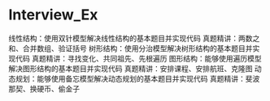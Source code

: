 # Interview_Ex
线性结构：使用双针模型解决线性结构的基本题目并实现代码
真题精讲：两数之和、合并数组、验证括号
树形结构：使用分治模型解决树形结构的基本题目并实现代码
真题精讲：寻找变化、共同祖先、先根遍历
图形结构：能够使用遍历模型解决图形结构的基本题目并实现代码
真题精讲：安排课程、安排航班、克隆图
动态规划：能够使用备忘模型解决动态规划的基本题目并实现代码
真题精讲：斐波那契、换硬币、偷金子